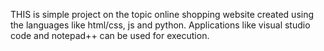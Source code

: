 THIS is simple project on the topic online shopping website created using the languages like html/css, js and python. 
Applications like visual studio code and notepad++ can be used for execution.
